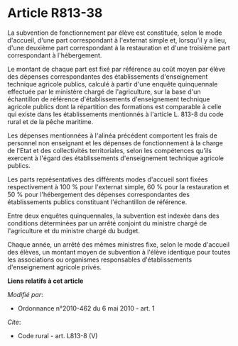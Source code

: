 # Article R813-38

La subvention de fonctionnement par élève est constituée, selon le mode d'accueil, d'une part correspondant à l'externat
simple et, lorsqu'il y a lieu, d'une deuxième part correspondant à la restauration et d'une troisième part correspondant à
l'hébergement. 

Le montant de chaque part est fixé par référence au coût moyen par élève des dépenses correspondantes des établissements
d'enseignement technique agricole publics, calculé à partir d'une enquête quinquennale effectuée par le ministère chargé de
l'agriculture, sur la base d'un échantillon de référence d'établissements d'enseignement technique agricole publics dont la
répartition des formations est comparable à celle qui existe dans les établissements mentionnés à l'article L. 813-8 du code
rural et de la pêche maritime. 

Les dépenses mentionnées à l'alinéa précédent comportent les frais de personnel non enseignant et les dépenses de
fonctionnement à la charge de l'Etat et des collectivités territoriales, selon les compétences qu'ils exercent à l'égard des
établissements d'enseignement technique agricole publics. 

Les parts représentatives des différents modes d'accueil sont fixées respectivement à 100 % pour l'externat simple, 60 % pour
la restauration et 50 % pour l'hébergement des dépenses correspondantes des établissements publics constituant l'échantillon
de référence. 

Entre deux enquêtes quinquennales, la subvention est indexée dans des conditions déterminées par un arrêté conjoint du
ministre chargé de l'agriculture et du ministre chargé du budget. 

Chaque année, un arrêté des mêmes ministres fixe, selon le mode d'accueil des élèves, un montant moyen de subvention à
l'élève identique pour toutes les associations ou organismes responsables d'établissements d'enseignement agricole privés.

**Liens relatifs à cet article**

_Modifié par_:

  - Ordonnance n°2010-462 du 6 mai 2010 - art. 1

_Cite_:

  - Code rural - art. L813-8 (V)
